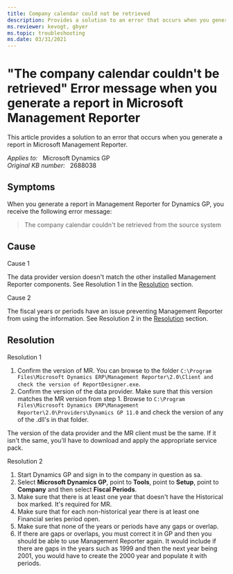 ```yaml
---
title: Company calendar could not be retrieved
description: Provides a solution to an error that occurs when you generate a report in Microsoft Management Reporter.
ms.reviewer: kevogt, gbyer
ms.topic: troubleshooting
ms.date: 03/31/2021
---
```

# "The company calendar couldn't be retrieved" Error message when you generate a report in Microsoft Management Reporter

This article provides a solution to an error that occurs when you generate a report in Microsoft Management Reporter.

_Applies to:_ &nbsp; Microsoft Dynamics GP  
_Original KB number:_ &nbsp; 2688038

## Symptoms

When you generate a report in Management Reporter for Dynamics GP, you receive the following error message:

> The company calendar couldn't be retrieved from the source system

## Cause

Cause 1

The data provider version doesn't match the other installed Management Reporter components. See Resolution 1 in the [Resolution](#resolution) section.

Cause 2

The fiscal years or periods have an issue preventing Management Reporter from using the information. See Resolution 2 in the [Resolution](#resolution) section.

## Resolution

Resolution 1

1. Confirm the version of MR. You can browse to the folder `C:\Program Files\Microsoft Dynamics ERP\Management Reporter\2.0\Client and check the version of ReportDesigner.exe`.
2. Confirm the version of the data provider. Make sure that this version matches the MR version from step 1. Browse to `C:\Program Files\Microsoft Dynamics ERP\Management Reporter\2.0\Providers\Dynamics GP 11.0` and check the version of any of the .dll's in that folder.

The version of the data provider and the MR client must be the same. If it isn't the same, you'll have to download and apply the appropriate service pack.

Resolution 2  

1. Start Dynamics GP and sign in to the company in question as sa.
2. Select **Microsoft Dynamics GP**, point to **Tools**, point to **Setup**, point to **Company** and then select **Fiscal Periods**.
3. Make sure that there is at least one year that doesn't have the Historical box marked. It's required for MR.
4. Make sure that for each non-historical year there is at least one Financial series period open.
5. Make sure that none of the years or periods have any gaps or overlap.
6. If there are gaps or overlaps, you must correct it in GP and then you should be able to use Management Reporter again. It would include if there are gaps in the years such as 1999 and then the next year being 2001, you would have to create the 2000 year and populate it with periods.
